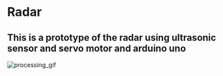 # Radar

## This is a prototype of the radar using ultrasonic sensor and servo motor and arduino uno

![processing_gif](https://user-images.githubusercontent.com/60400690/122098785-9127c280-ce11-11eb-84ab-ee572b6da1df.gif)
